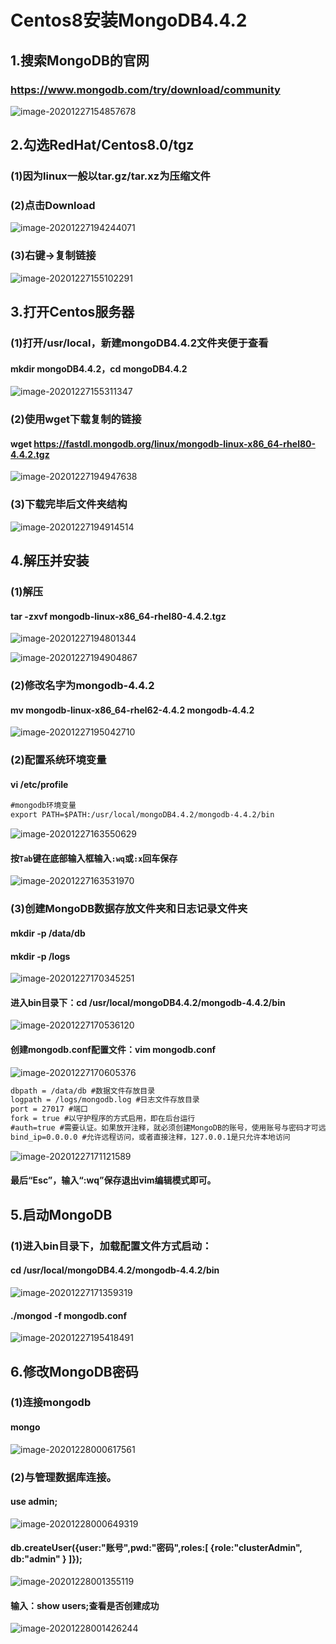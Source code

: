 # Centos8安装MongoDB4.4.2

## 1.搜索MongoDB的官网

### https://www.mongodb.com/try/download/community

![image-20201227154857678](Linux装mongoDB.assets/image-20201227154857678.png)

## 2.勾选RedHat/Centos8.0/tgz

### (1)因为linux一般以tar.gz/tar.xz为压缩文件

### (2)点击Download

![image-20201227194244071](Linux装mongoDB.assets/image-20201227194244071.png)

### (3)右键->复制链接

![image-20201227155102291](Linux装mongoDB.assets/image-20201227155102291.png)

## 3.打开Centos服务器

### (1)打开/usr/local，新建mongoDB4.4.2文件夹便于查看

#### mkdir mongoDB4.4.2，cd mongoDB4.4.2

![image-20201227155311347](Linux装mongoDB.assets/image-20201227155311347.png)

### (2)使用wget下载复制的链接

#### wget https://fastdl.mongodb.org/linux/mongodb-linux-x86_64-rhel80-4.4.2.tgz

![image-20201227194947638](Linux装mongoDB.assets/image-20201227194947638.png)

### (3)下载完毕后文件夹结构

![image-20201227194914514](Linux装mongoDB.assets/image-20201227194914514.png)

## 4.解压并安装

### (1)解压

#### tar -zxvf mongodb-linux-x86_64-rhel80-4.4.2.tgz

![image-20201227194801344](Linux装mongoDB.assets/image-20201227194801344.png)

![image-20201227194904867](Linux装mongoDB.assets/image-20201227194904867.png)

### (2)修改名字为mongodb-4.4.2

#### mv mongodb-linux-x86_64-rhel62-4.4.2 mongodb-4.4.2

![image-20201227195042710](Linux装mongoDB.assets/image-20201227195042710.png)

### (2)配置系统环境变量

#### vi /etc/profile

```html
#mongodb环境变量
export PATH=$PATH:/usr/local/mongoDB4.4.2/mongodb-4.4.2/bin
```



![image-20201227163550629](Linux装mongoDB.assets/image-20201227163550629.png)

#### 按`Tab`键在底部输入框输入`:wq`或`:x`回车保存

![image-20201227163531970](Linux装mongoDB.assets/image-20201227163531970.png)

### (3)创建MongoDB数据存放文件夹和日志记录文件夹

#### mkdir -p /data/db

#### mkdir -p /logs

![image-20201227170345251](Linux装mongoDB.assets/image-20201227170345251.png)

#### 进入bin目录下：cd /usr/local/mongoDB4.4.2/mongodb-4.4.2/bin

![image-20201227170536120](Linux装mongoDB.assets/image-20201227170536120.png)

#### 创建mongodb.conf配置文件：vim mongodb.conf

![image-20201227170605376](Linux装mongoDB.assets/image-20201227170605376.png)

```html
dbpath = /data/db #数据文件存放目录
logpath = /logs/mongodb.log #日志文件存放目录
port = 27017 #端口
fork = true #以守护程序的方式启用，即在后台运行
#auth=true #需要认证。如果放开注释，就必须创建MongoDB的账号，使用账号与密码才可远程访问，第一次安装建议注释
bind_ip=0.0.0.0 #允许远程访问，或者直接注释，127.0.0.1是只允许本地访问
```

![image-20201227171121589](Linux装mongoDB.assets/image-20201227171121589.png)

#### 最后“Esc”，输入“:wq”保存退出vim编辑模式即可。

## 5.启动MongoDB

### (1)进入bin目录下，加载配置文件方式启动：

#### 	cd /usr/local/mongoDB4.4.2/mongodb-4.4.2/bin

![image-20201227171359319](Linux装mongoDB.assets/image-20201227171359319.png)

#### ./mongod  -f  mongodb.conf

![image-20201227195418491](Linux装mongoDB.assets/image-20201227195418491.png)

## 6.修改MongoDB密码

### (1)连接mongodb

#### mongo

![image-20201228000617561](Linux装mongoDB.assets/image-20201228000617561.png)

### (2)与管理数据库连接。

#### use admin;

![image-20201228000649319](Linux装mongoDB.assets/image-20201228000649319.png)

#### db.createUser({user:"账号",pwd:"密码",roles:[  {role:"clusterAdmin", db:"admin" } ]});

![image-20201228001355119](Linux装mongoDB.assets/image-20201228001355119.png)

#### 输入：show users;查看是否创建成功

![image-20201228001426244](Linux装mongoDB.assets/image-20201228001426244.png)